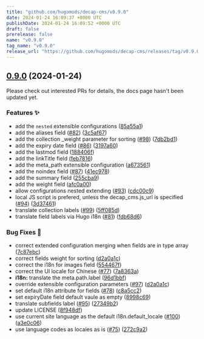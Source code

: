 ```yaml
---
title: "github.com/hugomods/decap-cms/v0.9.0"
date: 2024-01-24 16:09:37 +0000 UTC
publishDate: 2024-01-24 16:09:52 +0000 UTC
draft: false
prerelease: false
name: "v0.9.0"
tag_name: "v0.9.0"
release_url: "https://github.com/hugomods/decap-cms/releases/tag/v0.9.0"
---
```


## [0.9.0](https://github.com/hugomods/decap-cms/compare/v0.8.1...v0.9.0) (2024-01-24)

Please check out interested PRs for details, the docs page hasn't been updated yet.

### Features ✨

* add the `nested` extensible configurations ([85a55a1](https://github.com/hugomods/decap-cms/commit/85a55a1428e050b208a7d429e826f5b6760ea285))
* add the aliases field ([#82](https://github.com/hugomods/decap-cms/issues/82)) ([3c5af67](https://github.com/hugomods/decap-cms/commit/3c5af6799fbf4eb4e108e3b184c642589398484a))
* add the collection _weight parameter for sorting ([#98](https://github.com/hugomods/decap-cms/issues/98)) ([7db2bd1](https://github.com/hugomods/decap-cms/commit/7db2bd1c4ab6956cebf717800dbbf564085d661e))
* add the expiry date field ([#86](https://github.com/hugomods/decap-cms/issues/86)) ([3197a60](https://github.com/hugomods/decap-cms/commit/3197a60a58edc7796560e76301088296d96a9c3d))
* add the lastmod field ([188406f](https://github.com/hugomods/decap-cms/commit/188406fd741a61bfdc99c5aebc50a6043e44a1fe))
* add the linkTitle field ([feb7816](https://github.com/hugomods/decap-cms/commit/feb781699d814fa732d14bcaec0aaa5f5c88fff2))
* add the meta_path extensible configuration ([a673561](https://github.com/hugomods/decap-cms/commit/a673561dbf075436e4615558d70ca957148fb920))
* add the noindex field ([#87](https://github.com/hugomods/decap-cms/issues/87)) ([41ec978](https://github.com/hugomods/decap-cms/commit/41ec978bc3c9b586530ba950d1632207ee916e61))
* add the summary field ([255cba9](https://github.com/hugomods/decap-cms/commit/255cba96d2ddaf179aaa8bb4cfc6390ab949e73f))
* add the weight field ([afc0a00](https://github.com/hugomods/decap-cms/commit/afc0a0074e99efe0983e8c938fdbbf4048a58bdc))
* allow configurations nested extending ([#93](https://github.com/hugomods/decap-cms/issues/93)) ([cdc00c9](https://github.com/hugomods/decap-cms/commit/cdc00c9744dd4b86bdd8a246e5cd1e851611add6))
* local JS script is prefered, unless the decap_cms.js_url is specified ([#94](https://github.com/hugomods/decap-cms/issues/94)) ([3d37461](https://github.com/hugomods/decap-cms/commit/3d374618cea464814db7e5331256f1af66ef3637))
* translate collection labels ([#99](https://github.com/hugomods/decap-cms/issues/99)) ([5ff085d](https://github.com/hugomods/decap-cms/commit/5ff085dbe242dfaa0831fdde4043de2960072a1d))
* translate field labels via Hugo i18n ([#81](https://github.com/hugomods/decap-cms/issues/81)) ([fdb68d6](https://github.com/hugomods/decap-cms/commit/fdb68d6d4385f83aa7e2e70cf05245f76412736b))


### Bug Fixes 🐞

* correct extended configuration merging when fields are in type array ([7c87ebc](https://github.com/hugomods/decap-cms/commit/7c87ebc05f7f625ae67b2c34fc8c9642729bc467))
* correct fields weight for sorting ([d2a0a1c](https://github.com/hugomods/decap-cms/commit/d2a0a1c5a0929eddbdf83932fab7a37d34027c47))
* correct the i18n for images field ([554467f](https://github.com/hugomods/decap-cms/commit/554467ff023e6ad6896747ef160c175326c96db0))
* correct the UI locale for Chinese ([#77](https://github.com/hugomods/decap-cms/issues/77)) ([7a8363a](https://github.com/hugomods/decap-cms/commit/7a8363a1edc00e4c65b97bb9df98e762bd331e3d))
* **i18n:** translate the meta.path.label ([96d1bbf](https://github.com/hugomods/decap-cms/commit/96d1bbfe4b081f4bd11ab66845a9319d3948b5df))
* override extensible configuration parameters ([#97](https://github.com/hugomods/decap-cms/issues/97)) ([d2a0a1c](https://github.com/hugomods/decap-cms/commit/d2a0a1c5a0929eddbdf83932fab7a37d34027c47))
* set default i18n attribute for fields ([#78](https://github.com/hugomods/decap-cms/issues/78)) ([c8a5cc2](https://github.com/hugomods/decap-cms/commit/c8a5cc2082436f572b7c410494aa3ac9304e0aff))
* set expiryDate field default vaule as empty ([8998c69](https://github.com/hugomods/decap-cms/commit/8998c69143ace22ac9c7f53a71f00292fa92238b))
* translate subfields label ([#95](https://github.com/hugomods/decap-cms/issues/95)) ([27349b2](https://github.com/hugomods/decap-cms/commit/27349b2cf1fbdc51cae8528ccdfe5220c472e7c0))
* update LICENSE ([8f948df](https://github.com/hugomods/decap-cms/commit/8f948df4eb9c6da9cf9eb1452a5e0c315edb39cc))
* use current site language as the default i18n.default_locale ([#100](https://github.com/hugomods/decap-cms/issues/100)) ([a3e0c06](https://github.com/hugomods/decap-cms/commit/a3e0c06cc609768a9380e5f220845d38202950f6))
* use language codes as locales as is ([#75](https://github.com/hugomods/decap-cms/issues/75)) ([272c9a2](https://github.com/hugomods/decap-cms/commit/272c9a2dcd7bed9fb73d5ef033b75adb7387fc55))
